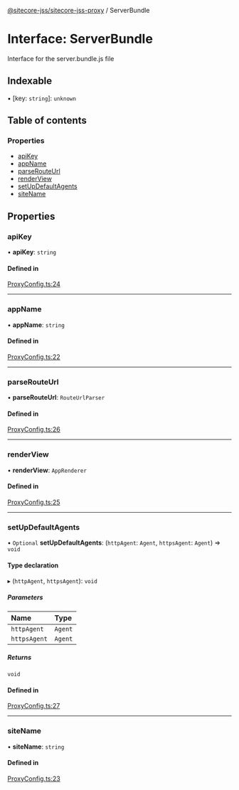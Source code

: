 [@sitecore-jss/sitecore-jss-proxy](../README.md) / ServerBundle

# Interface: ServerBundle

Interface for the server.bundle.js file

## Indexable

▪ [key: `string`]: `unknown`

## Table of contents

### Properties

- [apiKey](ServerBundle.md#apikey)
- [appName](ServerBundle.md#appname)
- [parseRouteUrl](ServerBundle.md#parserouteurl)
- [renderView](ServerBundle.md#renderview)
- [setUpDefaultAgents](ServerBundle.md#setupdefaultagents)
- [siteName](ServerBundle.md#sitename)

## Properties

### apiKey

• **apiKey**: `string`

#### Defined in

[ProxyConfig.ts:24](https://github.com/Sitecore/jss/blob/28ddee7d9/packages/sitecore-jss-proxy/src/ProxyConfig.ts#L24)

___

### appName

• **appName**: `string`

#### Defined in

[ProxyConfig.ts:22](https://github.com/Sitecore/jss/blob/28ddee7d9/packages/sitecore-jss-proxy/src/ProxyConfig.ts#L22)

___

### parseRouteUrl

• **parseRouteUrl**: `RouteUrlParser`

#### Defined in

[ProxyConfig.ts:26](https://github.com/Sitecore/jss/blob/28ddee7d9/packages/sitecore-jss-proxy/src/ProxyConfig.ts#L26)

___

### renderView

• **renderView**: `AppRenderer`

#### Defined in

[ProxyConfig.ts:25](https://github.com/Sitecore/jss/blob/28ddee7d9/packages/sitecore-jss-proxy/src/ProxyConfig.ts#L25)

___

### setUpDefaultAgents

• `Optional` **setUpDefaultAgents**: (`httpAgent`: `Agent`, `httpsAgent`: `Agent`) => `void`

#### Type declaration

▸ (`httpAgent`, `httpsAgent`): `void`

##### Parameters

| Name | Type |
| :------ | :------ |
| `httpAgent` | `Agent` |
| `httpsAgent` | `Agent` |

##### Returns

`void`

#### Defined in

[ProxyConfig.ts:27](https://github.com/Sitecore/jss/blob/28ddee7d9/packages/sitecore-jss-proxy/src/ProxyConfig.ts#L27)

___

### siteName

• **siteName**: `string`

#### Defined in

[ProxyConfig.ts:23](https://github.com/Sitecore/jss/blob/28ddee7d9/packages/sitecore-jss-proxy/src/ProxyConfig.ts#L23)
